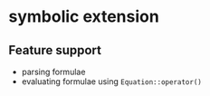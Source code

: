 # symbolic extension

## Feature support
- parsing formulae
- evaluating formulae using `Equation::operator()`
